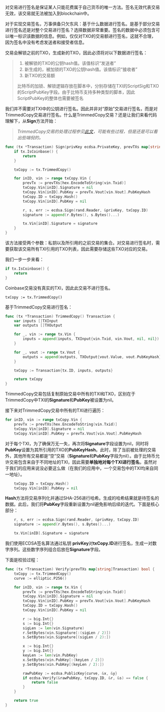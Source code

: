 对交易进行签名是保证某人只能花费属于自己货币的唯一方法。签名无效代表交易无效，该交易就无法被加入到blockchain中。

对于实现交易签名，万事俱备只欠东风：基于什么数据进行签名。是基于部分交易进行签名还是对整个交易进行签名？选择数据非常重要。签名的数据中必须包含可以唯一标识该数据的信息。例如，仅仅对TXO的交易额进行签名，这就不合理，因为签名中没有考虑发送者和接受者信息。

交易会解锁之前的TXO，生成新的TXO，因此必须将对以下数据进行签名：

> 1. 被解锁的TXO的公钥hash值。该值标识“发送者”
> 2. 新生成的，被加锁的TXO的公钥hash值。该值标识“接收者”
> 3. 新TXO的交易额
>
> 比特币的加锁、解锁逻辑存放在脚本中，分别存储在TXI的ScriptSig和TXO的ScriptPubKey字段。由于比特币支持多种类型的脚本，因此ScriptPubKey的整体也需要被签名

我们并不需要对TXI中的公钥进行签名。因此并非对“原始”交易进行签名，而是对TrimmedCopy交易进行签名。什么是TrimmedCopy交易？还是让我们来看代码理解下，从**Sign**方法开始：

> _TrimmedCopy交易的处理过程参见_[_此文_](https://en.bitcoin.it/wiki/File:Bitcoin_OpCheckSig_InDetai)_，可能有些过程，但是还是可以看出些端倪的。_

```go
func (tx *Transaction) Sign(privKey ecdsa.PrivateKey, prevTXs map[string]Transaction) {
    if tx.IsCoinbase() {
        return
    }

    txCopy := tx.TrimmedCopy()

    for inID, vin := range txCopy.Vin {
        prevTx := prevTXs[hex.EncodeToString(vin.Txid)]
        txCopy.Vin[inID].Signature = nil
        txCopy.Vin[inID].PubKey = prevTx.Vout[vin.Vout].PubKeyHash
        txCopy.ID = txCopy.Hash()
        txCopy.Vin[inID].PubKey = nil

        r, s, err := ecdsa.Sign(rand.Reader, &privKey, txCopy.ID)
        signature := append(r.Bytes(), s.Bytes()...)

        tx.Vin[inID].Signature = signature
    }
}
```

该方法接受两个参数：私钥以及所引用的之前交易的集合。对交易进行签名时，需要获取该交易所有TXI引用的TXO列表，因此需要存储这些TXO对应的交易。

我们一步一步来看：

```go
if tx.IsCoinbase() {
    return
}
```

Coinbase交易没有真实的TXI，因此此交易不进行签名。

```
txCopy := tx.TrimmedCopy()
```

基于TrimmedCopy交易进行签名：

```go
func (tx *Transaction) TrimmedCopy() Transaction {
    var inputs []TXInput
    var outputs []TXOutput

    for _, vin := range tx.Vin {
        inputs = append(inputs, TXInput{vin.Txid, vin.Vout, nil, nil})
    }

    for _, vout := range tx.Vout {
        outputs = append(outputs, TXOutput{vout.Value, vout.PubKeyHash})
    }

    txCopy := Transaction{tx.ID, inputs, outputs}

    return txCopy
}
```

TrimmedCopy交易包括复制原始交易中所有的TXI和TXO，区别在于TrimmedCopy中TXI的**Signature**和**PubKey**被设置为nil。

接下来对TrimmedCopy交易中所有的TXI进行遍历：

```go
for inID, vin := range txCopy.Vin {
    prevTx := prevTXs[hex.EncodeToString(vin.Txid)]
    txCopy.Vin[inID].Signature = nil
    txCopy.Vin[inID].PubKey = prevTx.Vout[vin.Vout].PubKeyHash
```

对于每个TXI，为了确保万无一失，再次将**Signature**字段设置为nil，同时将**PubKey**设置为其所引用的TXO的**PubKeyHash**。此时，除了当前被处理的交易外，其他所有交易都是“空”交易（**Signature**和**PubKey**字段为nil）。由于比特币允许交易包含来自于不同地址的TXI，因此需要**单独地对每个TXI进行签名**，虽然对于我们的应用来说没必要这么做（在我们的应用中，一个交易包中的TXI均来自同一地址）。

```go
    txCopy.ID = txCopy.Hash()
    txCopy.Vin[inID].PubKey = nil
```

**Hash**方法将交易序列化并通过SHA-256进行哈希。生成的哈希结果就是待签名的数据。此后，我们将**PubKey**字段重新设置为nil避免影响后续的迭代。下面是核心部分：

```go
    r, s, err := ecdsa.Sign(rand.Reader, &privKey, txCopy.ID)
    signature := append(r.Bytes(), s.Bytes()...)

    tx.Vin[inID].Signature = signature
```

我们使用ECDSA签名算法通过私钥 **privKey**对**txCopy.ID**进行签名，生成一对数字序列。这些数字序列组合后放在**Signature**字段。

下面是校验过程：

```go
func (tx *Transaction) Verify(prevTXs map[string]Transaction) bool {
    txCopy := tx.TrimmedCopy()
    curve := elliptic.P256()

    for inID, vin := range tx.Vin {
        prevTx := prevTXs[hex.EncodeToString(vin.Txid)]
        txCopy.Vin[inID].Signature = nil
        txCopy.Vin[inID].PubKey = prevTx.Vout[vin.Vout].PubKeyHash
        txCopy.ID = txCopy.Hash()
        txCopy.Vin[inID].PubKey = nil

        r := big.Int{}
        s := big.Int{}
        sigLen := len(vin.Signature)
        r.SetBytes(vin.Signature[:(sigLen / 2)])
        s.SetBytes(vin.Signature[(sigLen / 2):])

        x := big.Int{}
        y := big.Int{}
        keyLen := len(vin.PubKey)
        x.SetBytes(vin.PubKey[:(keyLen / 2)])
        y.SetBytes(vin.PubKey[(keyLen / 2):])

        rawPubKey := ecdsa.PublicKey{curve, &x, &y}
        if ecdsa.Verify(&rawPubKey, txCopy.ID, &r, &s) == false {
            return false
        }
    }

    return true
}
```



